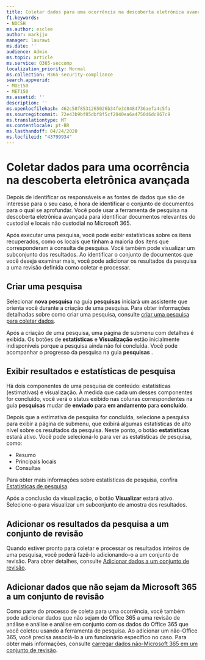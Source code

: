 ```yaml
---
title: Coletar dados para uma ocorrência na descoberta eletrônica avançada
f1.keywords:
- NOCSH
ms.author: esclee
author: markjjo
manager: laurawi
ms.date: ''
audience: Admin
ms.topic: article
ms.service: O365-seccomp
localization_priority: Normal
ms.collection: M365-security-compliance
search.appverid:
- MOE150
- MET150
ms.assetid: ''
description: ''
ms.openlocfilehash: 462c58f8531265026b34fe3d8484736aefa4c5fa
ms.sourcegitcommit: 72e43b9bf85dbf8f5cf2040ea6a4750d6dc867c9
ms.translationtype: MT
ms.contentlocale: pt-BR
ms.lasthandoff: 04/24/2020
ms.locfileid: "43799934"
---
```

# <a name="collect-data-for-a-case-in-advanced-ediscovery"></a>Coletar dados para uma ocorrência na descoberta eletrônica avançada

Depois de identificar os responsáveis e as fontes de dados que são de interesse para o seu caso, é hora de identificar o conjunto de documentos para o qual se aprofundar. Você pode usar a ferramenta de pesquisa na descoberta eletrônica avançada para identificar documentos relevantes do custodial e locais não custodial no Microsoft 365.

Após executar uma pesquisa, você pode exibir estatísticas sobre os itens recuperados, como os locais que tinham a maioria dos itens que corresponderam à consulta de pesquisa. Você também pode visualizar um subconjunto dos resultados. Ao identificar o conjunto de documentos que você deseja examinar mais, você pode adicionar os resultados da pesquisa a uma revisão definida como coletar e processar.

## <a name="create-a-search"></a>Criar uma pesquisa

Selecionar **nova pesquisa** na guia **pesquisas** iniciará um assistente que orienta você durante a criação de uma pesquisa. Para obter informações detalhadas sobre como criar uma pesquisa, consulte [criar uma pesquisa para coletar dados](create-search-to-collect-data.md).

Após a criação de uma pesquisa, uma página de submenu com detalhes é exibida. Os botões de **estatísticas** e **Visualização** estão inicialmente indisponíveis porque a pesquisa ainda não foi concluída. Você pode acompanhar o progresso da pesquisa na guia **pesquisas** .

## <a name="view-search-results-and-statistics"></a>Exibir resultados e estatísticas de pesquisa

Há dois componentes de uma pesquisa de conteúdo: estatísticas (estimativas) e visualização. À medida que cada um desses componentes for concluído, você verá o status exibido nas colunas correspondentes na guia **pesquisas** mudar de **enviado** para **em andamento** para **concluído**.

Depois que a estimativa de pesquisa for concluída, selecione a pesquisa para exibir a página de submenu, que exibirá algumas estatísticas de alto nível sobre os resultados da pesquisa. Neste ponto, o botão **estatísticas** estará ativo. Você pode selecioná-lo para ver as estatísticas de pesquisa, como:

- Resumo
- Principais locais
- Consultas

Para obter mais informações sobre estatísticas de pesquisa, confira [Estatísticas de pesquisa](search-statistics.md).

Após a conclusão da visualização, o botão **Visualizar** estará ativo. Selecione-o para visualizar um subconjunto de amostra dos resultados.

## <a name="add-search-results-to-a-review-set"></a>Adicionar os resultados da pesquisa a um conjunto de revisão

Quando estiver pronto para coletar e processar os resultados inteiros de uma pesquisa, você poderá fazê-lo adicionando-o a um conjunto de revisão. Para obter detalhes, consulte [Adicionar dados a um conjunto de revisão](add-data-to-review-set.md).

## <a name="add-non-microsoft-365-data-to-a-review-set"></a>Adicionar dados que não sejam da Microsoft 365 a um conjunto de revisão

Como parte do processo de coleta para uma ocorrência, você também pode adicionar dados que não sejam do Office 365 a uma revisão de análise e análise e análise em conjunto com os dados do Office 365 que você coletou usando a ferramenta de pesquisa. Ao adicionar um não-Office 365, você precisa associá-lo a um funcionário específico no caso. Para obter mais informações, consulte [carregar dados não-Microsoft 365 em um conjunto de revisão](load-non-Office-365-data-into-a-review-set.md).
